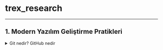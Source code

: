 # trex_research
***

## 1. Modern Yazılım Geliştirme Pratikleri

  <details>
  <summary>Git nedir? GitHub nedir</summary>
 
* Yazılım geliştirme dünyasında projelerin büyümesiyle birlikte 
  
* 
  
* 

*
 
